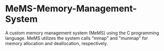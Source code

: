 # MeMS-Memory-Management-System
A custom memory management system (MeMS) using the C programming language. MeMS utilizes the system calls "mmap" and "munmap" for memory allocation and deallocation, respectively. 
